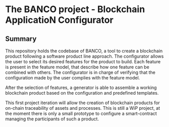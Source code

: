 # The BANCO project - Blockchain ApplicatioN Configurator

## Summary

This repository holds the codebase of BANCO, a tool to create a blockchain product following a software product line approach.
The configurator allows the user to select its desired features for the product to build.
Each feature is present in the feature model, that describe how one feature can be combined with others.
The configurator is in charge of verifying that the configuration made by the user complies with the feature model. 

After the selection of features, a generator is able to assemble a working blockchain product based on the configuration and predefined templates.

This first project iteration will allow the creation of blockchain products for on-chain traceability of assets and processes. 
This is still a WiP project, at the moment there is only a small prototype to configure a smart-contract managing the participants of such a product. 
